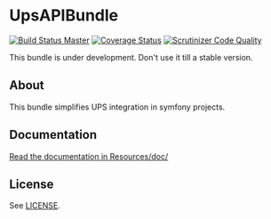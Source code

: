UpsAPIBundle
==============

[![Build Status Master](https://travis-ci.org/octante/UpsApiBundle.svg?branch=master)](https://travis-ci.org/octante/UpsApiBundle)
[![Coverage Status](https://coveralls.io/repos/github/octante/UpsApiBundle/badge.svg?branch=master)](https://coveralls.io/github/octante/UpsApiBundle?branch=master)
[![Scrutinizer Code Quality](https://scrutinizer-ci.com/g/octante/UpsApiBundle/badges/quality-score.png?b=master)](https://scrutinizer-ci.com/g/octante/UpsApiBundle/?branch=master)

This bundle is under development. Don't use it till a stable version.

## About ##

This bundle simplifies UPS integration in symfony projects.

## Documentation ##

[Read the documentation in Resources/doc/](https://github.com/octante/UpsAPIBundle/blob/master/Resources/doc/index.md)

## License ##

See [LICENSE](https://github.com/octante/UpsAPIBundle/blob/master/LICENSE).
